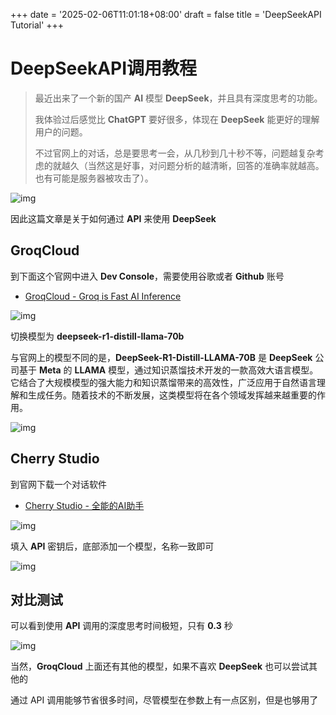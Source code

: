 +++
date = '2025-02-06T11:01:18+08:00'
draft = false
title = 'DeepSeekAPI Tutorial'
+++

# DeepSeekAPI调用教程



> 最近出来了一个新的国产 **AI** 模型 **DeepSeek**，并且具有深度思考的功能。
>
> 我体验过后感觉比 **ChatGPT** 要好很多，体现在 **DeepSeek** 能更好的理解用户的问题。
>
> 不过官网上的对话，总是要思考一会，从几秒到几十秒不等，问题越复杂考虑的就越久（当然这是好事，对问题分析的越清晰，回答的准确率就越高。也有可能是服务器被攻击了）。

![img](https://www.hyhforever.top/wp-content/uploads/2025/01/image-110-1024x466.png)

因此这篇文章是关于如何通过 **API** 来使用 **DeepSeek**

## GroqCloud

到下面这个官网中进入 **Dev Console**，需要使用谷歌或者 **Github** 账号

- [GroqCloud - Groq is Fast AI Inference](https://groq.com/groqcloud/)

![img](https://www.hyhforever.top/wp-content/uploads/2025/01/image-111-1024x318.png)

切换模型为 **deepseek-r1-distill-llama-70b**

与官网上的模型不同的是，**DeepSeek-R1-Distill-LLAMA-70B** 是 **DeepSeek** 公司基于 **Meta** 的 **LLAMA** 模型，通过知识蒸馏技术开发的一款高效大语言模型。它结合了大规模模型的强大能力和知识蒸馏带来的高效性，广泛应用于自然语言理解和生成任务。随着技术的不断发展，这类模型将在各个领域发挥越来越重要的作用。

![img](https://www.hyhforever.top/wp-content/uploads/2025/01/image-112-1024x500.png)

## Cherry Studio

到官网下载一个对话软件

-  [Cherry Studio - 全能的AI助手](https://cherry-ai.com/)

![img](https://www.hyhforever.top/wp-content/uploads/2025/01/image-114-1024x636.png)

填入 **API** 密钥后，底部添加一个模型，名称一致即可

![img](https://www.hyhforever.top/wp-content/uploads/2025/01/image-115-1024x636.png)

## 对比测试

可以看到使用 **API** 调用的深度思考时间极短，只有 **0.3** 秒

![img](https://www.hyhforever.top/wp-content/uploads/2025/01/image-116-1024x636.png)

当然，**GroqCloud** 上面还有其他的模型，如果不喜欢 **DeepSeek** 也可以尝试其他的

通过 API 调用能够节省很多时间，尽管模型在参数上有一点区别，但是也够用了